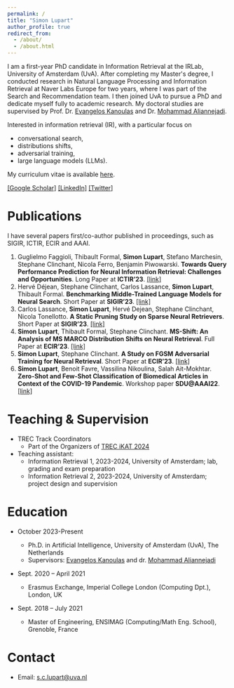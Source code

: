 ```yaml
---
permalink: /
title: "Simon Lupart"
author_profile: true
redirect_from: 
  - /about/
  - /about.html
---
```


I am a first-year PhD candidate in Information Retrieval at the IRLab, University of Amsterdam (UvA). After completing my Master's degree, I conducted research in Natural Language Processing and Information Retrieval at Naver Labs Europe for two years, where I was part of the Search and Recommendation team. I then joined UvA to pursue a PhD and dedicate myself fully to academic research. My doctoral studies are supervised by Prof. Dr. [Evangelos Kanoulas](https://staff.fnwi.uva.nl/e.kanoulas/) and Dr. [Mohammad Aliannejadi](https://aliannejadi.com/).

Interested in information retrieval (IR), with a particular focus on 
- conversational search,
- distributions shifts,
- adversarial training, 
- large language models (LLMs).

My curriculum vitae is available [here](https://SimonLupart.github.io/files/CV_Simon_Lupart.pdf).   

[[Google Scholar]](https://scholar.google.com/citations?user=gJQMnv8AAAAJ&hl=en) [[LinkedIn]](https://www.linkedin.com/in/simon_lupart/) [[Twitter]](https://twitter.com/simon-lupart)


Publications
======
I have several papers first/co-author published in proceedings, such as SIGIR, ICTIR, ECIR and AAAI.
1. Guglielmo Faggioli, Thibault Formal, **Simon Lupart**, Stefano Marchesin, Stephane Clinchant, Nicola Ferro, Benjamin Piwowarski. **Towards Query Performance Prediction for Neural Information Retrieval: Challenges and Opportunities**. Long Paper at **ICTIR’23**. [[link]](https://dl.acm.org/doi/pdf/10.1145/3578337.3605142)
2. Hervé Déjean, Stephane Clinchant, Carlos Lassance, **Simon Lupart**, Thibault Formal. **Benchmarking Middle-Trained Language Models for Neural Search**. Short Paper at **SIGIR’23**. [[link]](https://dl.acm.org/doi/pdf/10.1145/3539618.3591956)
3. Carlos Lassance, **Simon Lupart**, Hervé Dejean, Stephane Clinchant, Nicola Tonellotto. **A Static Pruning Study on Sparse Neural Retrievers**. Short Paper at **SIGIR’23**. [[link]](https://dl.acm.org/doi/pdf/10.1145/3539618.3591941)
4. **Simon Lupart**, Thibault Formal, Stephane Clinchant. **MS-Shift: An Analysis of MS MARCO Distribution Shifts on Neural Retrieval**. Full Paper at **ECIR’23**. [[link]](https://arxiv.org/pdf/2205.02870)
5. **Simon Lupart**, Stephane Clinchant. **A Study on FGSM Adversarial Training for Neural Retrieval**. Short Paper at **ECIR’23**. [[link]](https://arxiv.org/pdf/2301.10576)
6. **Simon Lupart**, Benoit Favre, Vassilina Nikoulina, Salah Ait-Mokhtar. **Zero-Shot and Few-Shot Classification of Biomedical Articles in Context of the COVID-19 Pandemic**. Workshop paper **SDU@AAAI22**. [[link]](https://arxiv.org/pdf/2201.03017)

Teaching & Supervision
======
* TREC Track Coordinators
  - Part of the Organizers of [TREC iKAT 2024](https://www.trecikat.com/)
* Teaching assistant: 
  - Information Retrieval 1, 2023-2024, University of Amsterdam; lab, grading and exam preparation
  - Information Retrieval 2, 2023-2024, University of Amsterdam; project design and supervision

Education
======
* October 2023-Present   
  - Ph.D. in Artificial Intelligence, University of Amsterdam (UvA), The Netherlands   
  - Supervisors: [Evangelos Kanoulas](https://staff.fnwi.uva.nl/e.kanoulas/) and dr. [Mohammad Aliannejadi](https://aliannejadi.com/)

* Sept. 2020 – April 2021    
  - Erasmus Exchange, Imperial College London (Computing Dpt.), London, UK
 
* Sept. 2018 – July 2021  
  - Master of Engineering, ENSIMAG (Computing/Math Eng. School), Grenoble, France   

Contact
======
* Email: s.c.lupart@uva.nl
